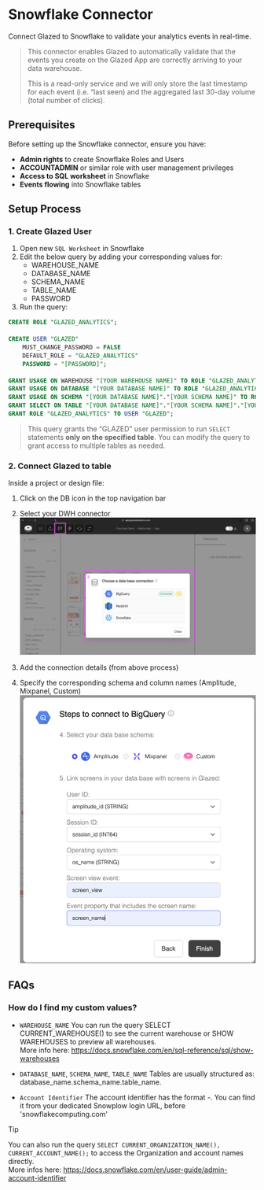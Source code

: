 # Snowflake Connector

Connect Glazed to Snowflake to validate your analytics events in real-time.

> This connector enables Glazed to automatically validate that the events you create on the Glazed App are correctly arriving to your data warehouse.
>
> This is a read-only service and we will only store the last timestamp for each event (i.e. “last seen) and the aggregated last 30-day volume (total number of clicks).

## Prerequisites

Before setting up the Snowflake connector, ensure you have:

- **Admin rights** to create Snowflake Roles and Users
- **ACCOUNTADMIN** or similar role with user management privileges
- **Access to SQL worksheet** in Snowflake
- **Events flowing** into Snowflake tables

## Setup Process

### 1. Create Glazed User

1. Open new `SQL Worksheet` in Snowflake
2. Edit the below query by adding your corresponding values for:
   - WAREHOUSE_NAME
   - DATABASE_NAME
   - SCHEMA_NAME
   - TABLE_NAME
   - PASSWORD
3. Run the query:

```sql
CREATE ROLE "GLAZED_ANALYTICS";

CREATE USER "GLAZED"
    MUST_CHANGE_PASSWORD = FALSE
    DEFAULT_ROLE = "GLAZED_ANALYTICS"
    PASSWORD = "[PASSWORD]";

GRANT USAGE ON WAREHOUSE "[YOUR WAREHOUSE NAME]" TO ROLE "GLAZED_ANALYTICS";
GRANT USAGE ON DATABASE "[YOUR DATABASE NAME]" TO ROLE "GLAZED_ANALYTICS";
GRANT USAGE ON SCHEMA "[YOUR DATABASE NAME]"."[YOUR SCHEMA NAME]" TO ROLE "GLAZED_ANALYTICS";
GRANT SELECT ON TABLE "[YOUR DATABASE NAME]"."[YOUR SCHEMA NAME]"."[YOUR TABLE NAME]" TO ROLE "GLAZED_ANALYTICS";
GRANT ROLE "GLAZED_ANALYTICS" TO USER "GLAZED";
```

> This query grants the “GLAZED” user permission to run `SELECT` statements **only on the specified table**. You can modify the query to grant access to multiple tables as needed.

### 2. Connect Glazed to table

Inside a project or design file:

1. Click on the DB icon in the top navigation bar
2. Select your DWH connector
   ![DW connector in Glazed](images/DW-glazed-1.png)

3. Add the connection details (from above process)
4. Specify the corresponding schema and column names (Amplitude, Mixpanel, Custom)
   ![DW connector Schema](images/DW-glazed-2.png)

## FAQs

### How do I find my custom values?

- `WAREHOUSE_NAME`
  You can run the query SELECT CURRENT_WAREHOUSE() to see the current warehouse or SHOW WAREHOUSES to preview all warehouses.  
  More info here: https://docs.snowflake.com/en/sql-reference/sql/show-warehouses

- `DATABASE_NAME`, `SCHEMA_NAME`, `TABLE_NAME`
  Tables are usually structured as: database_name.schema_name.table_name.

- `Account Identifier`
  The account identifier has the format <org-name>-<account-name>. You can find it from your dedicated Snowplow login URL, before 'snowflakecomputing.com'

> [!TIP]
> You can also run the query `SELECT CURRENT_ORGANIZATION_NAME(), CURRENT_ACCOUNT_NAME();` to access the Organization and account names directly.  
> More infos here: https://docs.snowflake.com/en/user-guide/admin-account-identifier
